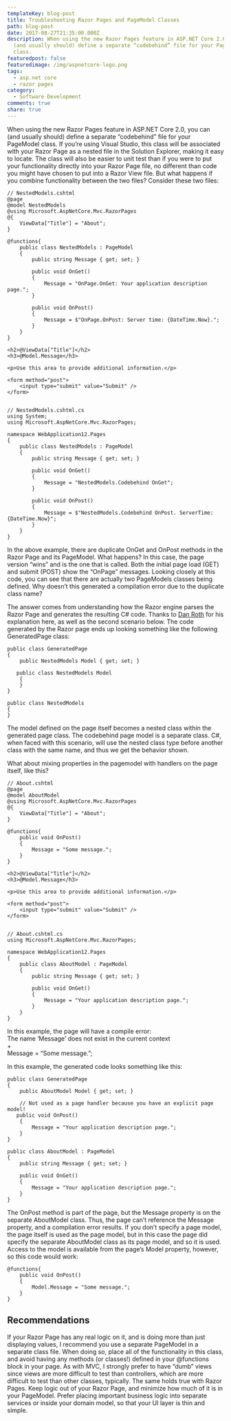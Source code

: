 ```yaml
---
templateKey: blog-post
title: Troubleshooting Razor Pages and PageModel Classes
path: blog-post
date: 2017-08-27T21:35:00.000Z
description: When using the new Razor Pages feature in ASP.NET Core 2.0, you can
  (and usually should) define a separate “codebehind” file for your PageModel
  class.
featuredpost: false
featuredimage: /img/aspnetcore-logo.png
tags:
  - asp.net core
  - razor pages
category:
  - Software Development
comments: true
share: true
---
```

When using the new Razor Pages feature in ASP.NET Core 2.0, you can (and usually should) define a separate “codebehind” file for your PageModel class. If you’re using Visual Studio, this class will be associated with your Razor Page as a nested file in the Solution Explorer, making it easy to locate. The class will also be easier to unit test than if you were to put your functionality directly into your Razor Page file, no different than code you might have chosen to put into a Razor View file. But what happens if you combine functionality between the two files? Consider these two files:

```
// NestedModels.cshtml
@page
@model NestedModels
@using Microsoft.AspNetCore.Mvc.RazorPages
@{
    ViewData["Title"] = "About";
}
 
@functions{
    public class NestedModels : PageModel
    {
        public string Message { get; set; }
 
        public void OnGet()
        {
            Message = "OnPage.OnGet: Your application description page.";
        }
 
        public void OnPost()
        {
            Message = $"OnPage.OnPost: Server time: {DateTime.Now}.";
        }
    }
}
 
<h2>@ViewData["Title"]</h2>
<h3>@Model.Message</h3>
 
<p>Use this area to provide additional information.</p>
 
<form method="post">
    <input type="submit" value="Submit" />
</form>
 
 
// NestedModels.cshtml.cs
using System;
using Microsoft.AspNetCore.Mvc.RazorPages;
 
namespace WebApplication12.Pages
{
    public class NestedModels : PageModel
    {
        public string Message { get; set; }
 
        public void OnGet()
        {
            Message = "NestedModels.Codebehind OnGet";
        }
 
        public void OnPost()
        {
            Message = $"NestedModels.Codebehind OnPost. ServerTime: {DateTime.Now}";
        }
    }
}
```

In the above example, there are duplicate OnGet and OnPost methods in the Razor Page and its PageModel. What happens? In this case, the page version “wins” and is the one that is called. Both the initial page load (GET) and submit (POST) show the “OnPage” messages. Looking closely at this code, you can see that there are actually two PageModels classes being defined. Why doesn’t this generated a compilation error due to the duplicate class name?

The answer comes from understanding how the Razor engine parses the Razor Page and generates the resulting C# code. Thanks to [Dan Roth](https://twitter.com/danroth27) for his explanation here, as well as the second scenario below. The code generated by the Razor page ends up looking something like the following GeneratedPage class:

```
public class GeneratedPage
{
    public NestedModels Model { get; set; }
 
   public class NestedModels Model
    {
    }
}
 
public class NestedModels
{
}
```

The model defined on the page itself becomes a nested class within the generated page class. The codebehind page model is a separate class. C#, when faced with this scenario, will use the nested class type before another class with the same name, and thus we get the behavior shown.

What about mixing properties in the pagemodel with handlers on the page itself, like this?

```
// About.cshtml
@page
@model AboutModel
@using Microsoft.AspNetCore.Mvc.RazorPages
@{
    ViewData["Title"] = "About";
}
 
@functions{
    public void OnPost()
    {
        Message = "Some message.";
    }
}
 
<h2>@ViewData["Title"]</h2>
<h3>@Model.Message</h3>
 
<p>Use this area to provide additional information.</p>
 
<form method="post">
    <input type="submit" value="Submit" />
</form>
 
 
// About.cshtml.cs
using Microsoft.AspNetCore.Mvc.RazorPages;
 
namespace WebApplication12.Pages
{
    public class AboutModel : PageModel
    {
        public string Message { get; set; }
 
        public void OnGet()
        {
            Message = "Your application description page.";
        }
    }
}
```

In this example, the page will have a compile error:\
The name ‘Message’ does not exist in the current context\
+\
Message = “Some message.”;

In this example, the generated code looks something like this:

```
public class GeneratedPage
{
    public AboutModel Model { get; set; }
 
    // Not used as a page handler because you have an explicit page model!
   public void OnPost()
    {
        Message = "Your application description page.";
    }
}
 
public class AboutModel : PageModel
{
    public string Message { get; set; }
 
    public void OnGet()
    {
        Message = "Your application description page.";
    }
}
```

The OnPost method is part of the page, but the Message property is on the separate AboutModel class. Thus, the page can’t reference the Message property, and a compilation error results. If you don’t specify a page model, the page itself is used as the page model, but in this case the page did specify the separate AboutModel class as its page model, and so it is used. Access to the model is available from the page’s Model property, however, so this code would work:

```
@functions{
    public void OnPost()
    {
        Model.Message = "Some message.";
    }
}
```

## Recommendations

If your Razor Page has any real logic on it, and is doing more than just displaying values, I recommend you use a separate PageModel in a separate class file. When doing so, place all of the functionality in this class, and avoid having any methods (or classes!) defined in your @functions block in your page. As with MVC, I strongly prefer to have “dumb” views since views are more difficult to test than controllers, which are more difficult to test than other classes, typically. The same holds true with Razor Pages. Keep logic out of your Razor Page, and minimize how much of it is in your PageModel. Prefer placing important business logic into separate services or inside your domain model, so that your UI layer is thin and simple.